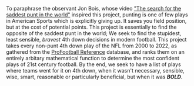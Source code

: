 To paraphrase the observant Jon Bois, whose video ["The search for the saddest punt in the world"](https://www.youtube.com/watch?v=F9H9LwGmc-0) inspired this project, punting is one of few plays in American Sports which is explicitly giving up. It saves you field position, but at the cost of potential points.
This project is essentially to find the opposite of the saddest punt in the world; We seek to find the stupidest, least sensible, _bravest_ 4th down decisions in modern football. This project takes every non-punt 4th down play of the NFL from 2000 to 2022, as gathered from the [ProFootball Reference](https://www.pro-football-reference.com/) database, and ranks them on an entirely arbitary mathematical function to determine the most confident plays of 21st century football.
By the end, we seek to have a list of plays where teams went for it on 4th down, when it wasn't necessary, sensible, wise, smart, reasonable or particularly beneficial, but when it was _**BOLD**_. 
